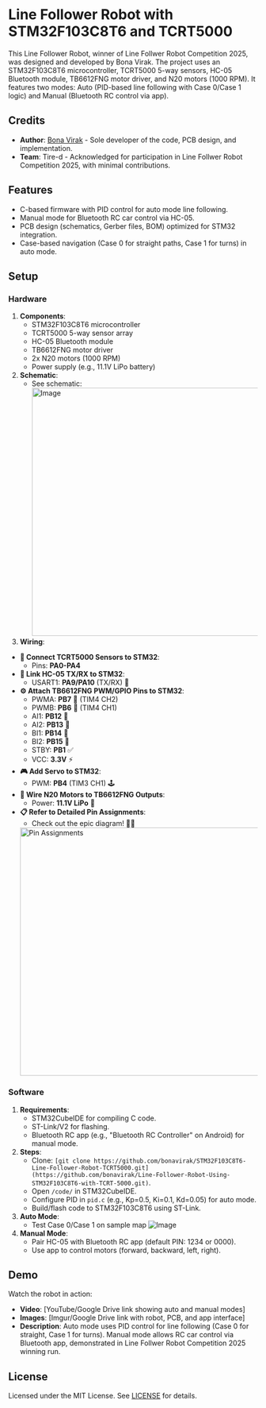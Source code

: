 # Line Follower Robot with STM32F103C8T6 and TCRT5000

This Line Follower Robot, winner of Line Follwer Robot Competition 2025, was designed and developed by Bona Virak. The project uses an STM32F103C8T6 microcontroller, TCRT5000 5-way sensors, HC-05 Bluetooth module, TB6612FNG motor driver, and N20 motors (1000 RPM). It features two modes: Auto (PID-based line following with Case 0/Case 1 logic) and Manual (Bluetooth RC control via app).

## Credits
- **Author**: [Bona Virak](https://github.com/bonavirak) - Sole developer of the code, PCB design, and implementation.
- **Team**: Tire-d - Acknowledged for participation in Line Follwer Robot Competition 2025, with minimal contributions.

## Features
- C-based firmware with PID control for auto mode line following.
- Manual mode for Bluetooth RC car control via HC-05.
- PCB design (schematics, Gerber files, BOM) optimized for STM32 integration.
- Case-based navigation (Case 0 for straight paths, Case 1 for turns) in auto mode.

## Setup
### Hardware
1. **Components**:
   - STM32F103C8T6 microcontroller
   - TCRT5000 5-way sensor array
   - HC-05 Bluetooth module
   - TB6612FNG motor driver
   - 2x N20 motors (1000 RPM)
   - Power supply (e.g., 11.1V LiPo battery)
2. **Schematic**:
   - See schematic: <img width="900" height="500" alt="Image" src="https://github.com/user-attachments/assets/2412f9f5-5756-41ab-bb71-dae4e4280583" />
3. **Wiring**:
- **🔌 Connect TCRT5000 Sensors to STM32**:
  - Pins: **PA0-PA4** 
- **📡 Link HC-05 TX/RX to STM32**:
  - USART1: **PA9/PA10** (TX/RX) 📶
- **⚙️ Attach TB6612FNG PWM/GPIO Pins to STM32**:
  - PWMA: **PB7** 🚀 (TIM4 CH2)
  - PWMB: **PB6** 🚀 (TIM4 CH1)
  - AI1: **PB12** 🔧
  - AI2: **PB13** 🔧
  - BI1: **PB14** 🔧
  - BI2: **PB15** 🔧
  - STBY: **PB1** ✅
  - VCC: **3.3V** ⚡
- **🎮 Add Servo to STM32**:
  - PWM: **PB4** (TIM3 CH1) 🕹️
- **🔋 Wire N20 Motors to TB6612FNG Outputs**:
  - Power: **11.1V LiPo** 💪
- **📋 Refer to Detailed Pin Assignments**:
  - Check out the epic diagram! 🕵️‍♂️
   <img width="600" height="500" alt="Pin Assignments" src="https://github.com/user-attachments/assets/fe4a90a4-a5c9-4494-888d-3d386bc1e5b7" />
     

### Software
1. **Requirements**:
   - STM32CubeIDE for compiling C code.
   - ST-Link/V2 for flashing.
   - Bluetooth RC app (e.g., "Bluetooth RC Controller" on Android) for manual mode.
2. **Steps**:
   - Clone: `[git clone https://github.com/bonavirak/STM32F103C8T6-Line-Follower-Robot-TCRT5000.git](https://github.com/bonavirak/Line-Follower-Robot-Using-STM32F103C8T6-with-TCRT-5000.git)`.
   - Open `/code/` in STM32CubeIDE.
   - Configure PID in `pid.c` (e.g., Kp=0.5, Ki=0.1, Kd=0.05) for auto mode.
   - Build/flash code to STM32F103C8T6 using ST-Link.
3. **Auto Mode**:
   - Test Case 0/Case 1 on sample map ![Image](https://github.com/user-attachments/assets/e99e4eb1-bb90-4a00-8fd3-97d342d0a8da)
4. **Manual Mode**:
   - Pair HC-05 with Bluetooth RC app (default PIN: 1234 or 0000).
   - Use app to control motors (forward, backward, left, right).

## Demo
Watch the robot in action:
- **Video**: [YouTube/Google Drive link showing auto and manual modes]
- **Images**: [Imgur/Google Drive link with robot, PCB, and app interface]
- **Description**: Auto mode uses PID control for line following (Case 0 for straight, Case 1 for turns). Manual mode allows RC car control via Bluetooth app, demonstrated in Line Follwer Robot Competition 2025 winning run.

## License
Licensed under the MIT License. See [LICENSE](LICENSE) for details.
